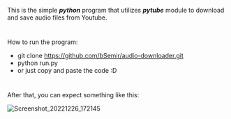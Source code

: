 This is the simple ***python*** program that utilizes ***pytube*** module to download and save audio files from Youtube.
#
How to run the program:
- git clone https://github.com/bSemir/audio-downloader.git
- python run.py
- or just copy and paste the code :D
#
After that, you can expect something like this:

![Screenshot_20221226_172145](https://user-images.githubusercontent.com/80484175/209568631-cc3a8d92-e2d3-42f9-8bf5-46bf96c426e2.png)
